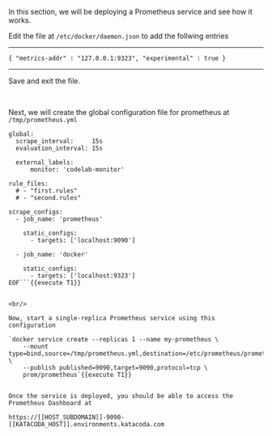 In this section, we will be deploying a Prometheus service and see how it works.

Edit the file at `/etc/docker/daemon.json` to add the follwing entries

___

`{
  "metrics-addr" : "127.0.0.1:9323",
  "experimental" : true
}`
___

Save and exit the file.

<br/>

Next, we will create the global configuration file for prometheus at `/tmp/prometheus.yml`


```cat << EOF >> /tmp/prometheus.yml
global:
  scrape_interval:     15s 
  evaluation_interval: 15s 

  external_labels:
      monitor: 'codelab-monitor'

rule_files:
  # - "first.rules"
  # - "second.rules"

scrape_configs:
  - job_name: 'prometheus'

    static_configs:
      - targets: ['localhost:9090']

  - job_name: 'docker'

    static_configs:
      - targets: ['localhost:9323']
EOF```{{execute T1}}


<br/>

Now, start a single-replica Prometheus service using this configuration

`docker service create --replicas 1 --name my-prometheus \
    --mount type=bind,source=/tmp/prometheus.yml,destination=/etc/prometheus/prometheus.yml \
    --publish published=9090,target=9090,protocol=tcp \
    prom/prometheus`{{execute T1}}


Once the service is deployed, you should be able to access the Prometheus Dashboard at 

https://[[HOST_SUBDOMAIN]]-9090-[[KATACODA_HOST]].environments.katacoda.com
